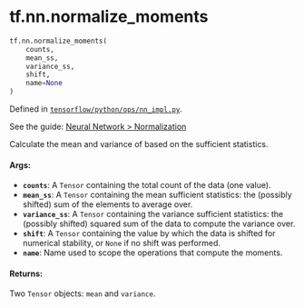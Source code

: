 <div itemscope itemtype="http://developers.google.com/ReferenceObject">
<meta itemprop="name" content="tf.nn.normalize_moments" />
<meta itemprop="path" content="Stable" />
</div>

# tf.nn.normalize_moments

``` python
tf.nn.normalize_moments(
    counts,
    mean_ss,
    variance_ss,
    shift,
    name=None
)
```



Defined in [`tensorflow/python/ops/nn_impl.py`](https://www.tensorflow.org/code/tensorflow/python/ops/nn_impl.py).

See the guide: [Neural Network > Normalization](../../../../api_guides/python/nn.md#Normalization)

Calculate the mean and variance of based on the sufficient statistics.

#### Args:

* <b>`counts`</b>: A `Tensor` containing the total count of the data (one value).
* <b>`mean_ss`</b>: A `Tensor` containing the mean sufficient statistics: the (possibly
    shifted) sum of the elements to average over.
* <b>`variance_ss`</b>: A `Tensor` containing the variance sufficient statistics: the
    (possibly shifted) squared sum of the data to compute the variance over.
* <b>`shift`</b>: A `Tensor` containing the value by which the data is shifted for
    numerical stability, or `None` if no shift was performed.
* <b>`name`</b>: Name used to scope the operations that compute the moments.


#### Returns:

Two `Tensor` objects: `mean` and `variance`.
